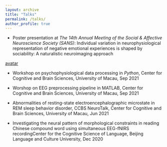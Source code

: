 ```yaml
---
layout: archive
title: "Talks"
permalink: /talks/
author_profile: true
---
```


* Poster presentation at *The 14th Annual Meeting of the Social & Affective Neuroscience Society (SANS)*: Individual variation in neurophysiological representation of negative emotional experiences is shaped by sociability: A naturalistic neuroimaging approach

[avatar](/files/sans2022.png)

* Workshop on psychophysiological data processing in *Python*, Center for Cognitive and Brain Sciences, University of Macau, Sep 2021

* Worshop on EEG preprocessing pipeline in MATLAB, Center for Cognitive and Brain Sciences, University of Macau, Sep 2021

* Abnormalities of resting-state electroencephalographic microstate in REM sleep behavior disorder, CCBS NeuroTalk, Center for Cognitive and Brain Sciences, University of Macau, Jun 2021

* Investigating the neural pattern of morphological constraints in reading Chinese compound word using simultaneous EEG-fNIRS recordingCenter for the Cognitive Science of Language, Beijing Language and Culture University, Dec 2020

